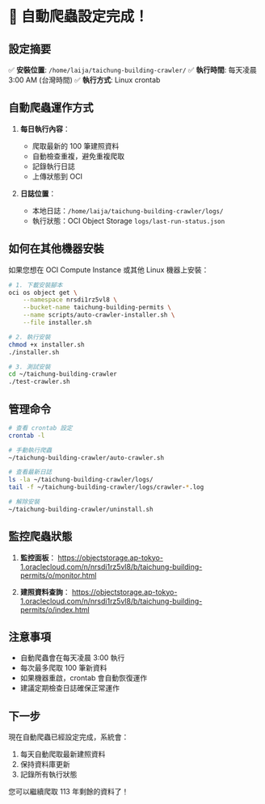 # 🎉 自動爬蟲設定完成！

## 設定摘要

✅ **安裝位置**: `/home/laija/taichung-building-crawler/`
✅ **執行時間**: 每天凌晨 3:00 AM (台灣時間)
✅ **執行方式**: Linux crontab

## 自動爬蟲運作方式

1. **每日執行內容**：
   - 爬取最新的 100 筆建照資料
   - 自動檢查重複，避免重複爬取
   - 記錄執行日誌
   - 上傳狀態到 OCI

2. **日誌位置**：
   - 本地日誌：`/home/laija/taichung-building-crawler/logs/`
   - 執行狀態：OCI Object Storage `logs/last-run-status.json`

## 如何在其他機器安裝

如果您想在 OCI Compute Instance 或其他 Linux 機器上安裝：

```bash
# 1. 下載安裝腳本
oci os object get \
    --namespace nrsdi1rz5vl8 \
    --bucket-name taichung-building-permits \
    --name scripts/auto-crawler-installer.sh \
    --file installer.sh

# 2. 執行安裝
chmod +x installer.sh
./installer.sh

# 3. 測試安裝
cd ~/taichung-building-crawler
./test-crawler.sh
```

## 管理命令

```bash
# 查看 crontab 設定
crontab -l

# 手動執行爬蟲
~/taichung-building-crawler/auto-crawler.sh

# 查看最新日誌
ls -la ~/taichung-building-crawler/logs/
tail -f ~/taichung-building-crawler/logs/crawler-*.log

# 解除安裝
~/taichung-building-crawler/uninstall.sh
```

## 監控爬蟲狀態

1. **監控面板**：
   https://objectstorage.ap-tokyo-1.oraclecloud.com/n/nrsdi1rz5vl8/b/taichung-building-permits/o/monitor.html

2. **建照資料查詢**：
   https://objectstorage.ap-tokyo-1.oraclecloud.com/n/nrsdi1rz5vl8/b/taichung-building-permits/o/index.html

## 注意事項

- 自動爬蟲會在每天凌晨 3:00 執行
- 每次最多爬取 100 筆新資料
- 如果機器重啟，crontab 會自動恢復運作
- 建議定期檢查日誌確保正常運作

## 下一步

現在自動爬蟲已經設定完成，系統會：
1. 每天自動爬取最新建照資料
2. 保持資料庫更新
3. 記錄所有執行狀態

您可以繼續爬取 113 年剩餘的資料了！